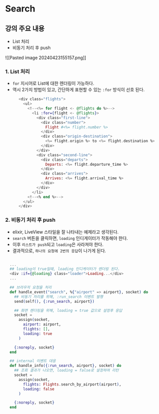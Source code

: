 # Search

## 강의 주요 내용

* List 처리
* 비동기 처리 후 push

![[Pasted image 20240423155157.png]]

### 1. List 처리

* `for` 지시어로 List에 대한 렌더링이 가능하다.
* 역시 2가지 방법이 있고, 간단하게 표현할 수 있는 `:for` 방식이 선호 된다.

```elixir
      <div class="flights">
        <ul>
          <!--<%= for flight <- @flights do %>-->
            <li :for={flight <- @flights}>
              <div class="first-line">
                <div class="number">
                  Flight #<%= flight.number %>
                </div>
                <div class="origin-destination">
                  <%= flight.origin %> to <%= flight.destination %>
                </div>
              </div>
              <div class="second-line">
                <div class="departs">
                  Departs: <%= flight.departure_time %>
                </div>
                <div class="arrives">
                  Arrives: <%= flight.arrival_time %>
                </div>
              </div>
            </li>
          <!--<% end %>-->
        </ul>
      </div>
```


### 2. 비동기 처리 후 push

* elixir, LiveView 스타일을 잘 나타내는 예제라고 생각된다.
* `search` 버튼을 클릭하면, `loading` 인디게이터가 작동해야 한다.
* 이후 `리스트가 push`되고 `loading`은 사라져야 한다.
* 결과적으로, `하나의 요청에 2번의 응답`이 나가게 된다.
```elixir

  ...
  ## loading이 true일때, loading 인디케이터가 렌더링 된다.
  <div :if={@loading} class="loader">Loading...</div>
  ...

  ## 브라우저 요청을 처리
  def handle_event("search", %{"airport" => airport}, socket) do
    ## 비동기 처리를 위해, :run_search 이벤트 발행  
    send(self(), {:run_search, airport})  

    ## 화면 렌더링을 위해, loading = true 값으로 설정후 응답
    socket =
      assign(socket,
        airport: airport,
        flights: [],
        loading: true
      )  

    {:noreply, socket}
  end  

  ## internal 이벤트 대응
  def handle_info({:run_search, airport}, socket) do
    ## 조회 결과가 나오면, loading = false로 설정하여 리턴
    socket =
      assign(socket,
        flights: Flights.search_by_airport(airport),
        loading: false
      ) 

    {:noreply, socket}
  end
```